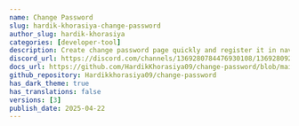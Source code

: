 ```yaml
---
name: Change Password
slug: hardik-khorasiya-change-password
author_slug: hardik-khorasiya
categories: [developer-tool]
description: Create change password page quickly and register it in navbar.
discord_url: https://discord.com/channels/1369280784476930108/1369280928907792385
docs_url: https://github.com/HardikKhorasiya09/change-password/blob/main/README.md
github_repository: Hardikkhorasiya09/change-password
has_dark_theme: true
has_translations: false
versions: [3]
publish_date: 2025-04-22
---
```

